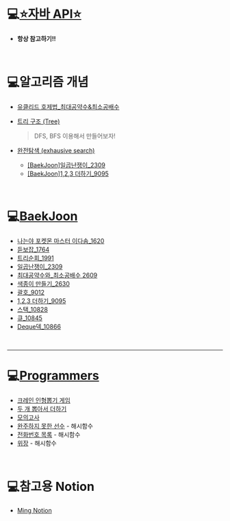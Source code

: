 # 💻[⭐자바 API⭐](https://docs.oracle.com/javase/8/docs/api/)

- **항상 참고하기!!**

<br>

# 💻알고리즘 개념

- [유클리드 호제법_최대공약수&최소공배수](https://github.com/mingyeungAA/Algorithm/blob/master/%EC%9C%A0%ED%81%B4%EB%A6%AC%EB%93%9C_%ED%98%B8%EC%A0%9C%EB%B2%95.md)

- [트리 구조 (Tree)](https://github.com/mingyeungAA/Algorithm/blob/master/%ED%8A%B8%EB%A6%AC%EA%B5%AC%EC%A1%B0.md)

  > DFS, BFS 이용해서 만들어보자!

- [완전탐색 (exhausive search)](https://github.com/mingyeungAA/Algorithm/blob/master/%EC%99%84%EC%A0%84%ED%83%90%EC%83%89.md)

  - [[BaekJoon]일곱난쟁이_2309](https://github.com/mingyeungAA/Algorithm/blob/master/%EC%9D%BC%EA%B3%B1%EB%82%9C%EC%9F%81%EC%9D%B4_2309/%EC%9D%BC%EA%B3%B1%EB%82%9C%EC%9F%81%EC%9D%B4.java)
  - [[BaekJoon]1,2,3 더하기_9095](https://github.com/mingyeungAA/Algorithm/blob/master/%EB%8D%94%ED%95%98%EA%B8%B0_9095/%EB%8D%94%ED%95%98%EA%B8%B0.java)

<br>

# 💻[BaekJoon](https://www.acmicpc.net/)

- [나는야 포켓몬 마스터 이다솜_1620](https://github.com/mingyeungAA/Algorithm/blob/master/Poketmon_Master_1620/PoketMon.java)
- [듣보잡_1764](https://github.com/mingyeungAA/Algorithm/tree/master/NoLookNoSee_1764)
- [트리순회_1991](https://github.com/mingyeungAA/Algorithm/blob/master/TreeCircuit_1991/TreeCircuit.java)
- [일곱난쟁이_2309](https://github.com/mingyeungAA/Algorithm/blob/master/%EC%9D%BC%EA%B3%B1%EB%82%9C%EC%9F%81%EC%9D%B4_2309/%EC%9D%BC%EA%B3%B1%EB%82%9C%EC%9F%81%EC%9D%B4.java)
- [최대공약수와_최소공배수 2609](https://github.com/mingyeungAA/Algorithm/blob/master/GCDandLCM_2609/GCDandLCM.java)
- [색종이 만들기_2630](https://github.com/mingyeungAA/Algorithm/blob/master/%EC%83%89%EC%A2%85%EC%9D%B4%EB%A7%8C%EB%93%A4%EA%B8%B0_2630/%EC%83%89%EC%A2%85%EC%9D%B4%EB%A7%8C%EB%93%A4%EA%B8%B0.java)
- [괄호_9012](https://github.com/mingyeungAA/Algorithm/blob/master/Parenthesis_9012/Parenthesis.java)
- [1,2,3 더하기_9095](https://github.com/mingyeungAA/Algorithm/blob/master/%EB%8D%94%ED%95%98%EA%B8%B0_9095/%EB%8D%94%ED%95%98%EA%B8%B0.java)
- [스택_10828](https://github.com/mingyeungAA/Algorithm/tree/master/Stack_10828)
- [큐_10845](https://github.com/mingyeungAA/Algorithm/tree/master/Queue_10845)
- [Deque덱_10866](https://github.com/mingyeungAA/Algorithm/tree/master/Queue_10845)

<br>

---

# 💻[Programmers](https://programmers.co.kr/)

- [크레인 인형뽑기 게임](https://github.com/mingyeungAA/Algorithm/blob/master/kakao_2019_winter_intership/CrainToy.java)
- [두 개 뽑아서 더하기](https://github.com/mingyeungAA/Algorithm/blob/master/MonthCodeChallenge_Season01/Pick_two_plus.java)
- [모의고사](https://github.com/mingyeungAA/Algorithm/blob/master/%EB%AA%A8%EC%9D%98%EA%B3%A0%EC%82%AC/%EB%AA%A8%EC%9D%98%EA%B3%A0%EC%82%AC.java)
- [완주하지 못한 선수](https://github.com/mingyeungAA/Algorithm/blob/master/%EC%99%84%EC%A3%BC%ED%95%98%EC%A7%80%20%EB%AA%BB%ED%95%9C%20%EC%84%A0%EC%88%98/Maratoner.java) - 해시함수
- [전화번호 목록](https://github.com/mingyeungAA/Algorithm/blob/master/%EC%A0%84%ED%99%94%EB%B2%88%ED%98%B8%20%EB%AA%A9%EB%A1%9D/Phone_Book.java) - 해시함수
- [위장]([https://github.com/mingyeungAA/Algorithm/blob/master/%EC%9C%84%EC%9E%A5/Clothes.java]) - 해시함수

<br>

# 💻참고용 Notion

- [Ming Notion](https://www.notion.so/b9f63bf0bb2c4587b19dc274a56f4c87)

